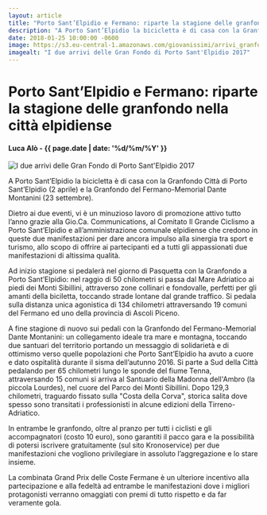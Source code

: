 ```yaml
---
layout: article
title: "Porto Sant’Elpidio e Fermano: riparte la stagione delle granfondo nella città elpidiense"
description: "A Porto Sant’Elpidio la bicicletta è di casa con la Granfondo Città di Porto Sant’Elpidio (2 aprile) e la Granfondo del Fermano-Memorial Dante Montanini (23 settembre)."
date: 2018-01-25 10:00:00 -0600
image: https://s3.eu-central-1.amazonaws.com/giovanissimi/arrivi_granfondo_pse-fermano.jpg
imagealt: "I due arrivi delle Gran Fondo di Porto Sant'Elpidio 2017"
---
```


# Porto Sant’Elpidio e Fermano: riparte la stagione delle granfondo nella città elpidiense

#### Luca Alò - {{ page.date | date: '%d/%m/%Y' }}

![I due arrivi delle Gran Fondo di Porto Sant'Elpidio 2017](https://s3.eu-central-1.amazonaws.com/giovanissimi/arrivi_granfondo_pse-fermano.jpg)

A Porto Sant’Elpidio la bicicletta è di casa con la Granfondo Città di Porto Sant’Elpidio (2 aprile) e la Granfondo del Fermano-Memorial Dante Montanini (23 settembre).

Dietro ai due eventi, vi è un minuzioso lavoro di promozione attivo tutto l’anno grazie alla Gio.Ca. Communications, al Comitato Il Grande Ciclismo a Porto Sant’Elpidio e all’amministrazione comunale elpidiense che credono in queste due manifestazioni per dare ancora impulso alla sinergia tra sport e turismo, allo scopo di offrire ai partecipanti ed a tutti gli appassionati due manifestazioni di altissima qualità.

Ad inizio stagione si pedalerà nel giorno di Pasquetta con la Granfondo a Porto Sant’Elpidio: nel raggio di 50 chilometri si passa dal Mare Adriatico ai piedi dei Monti Sibillini, attraverso zone collinari e fondovalle, perfetti per gli amanti della biciletta, toccando strade lontane dal grande traffico. Si pedala sulla distanza unica agonistica di 134 chilometri attraversando 19 comuni del Fermano ed uno della provincia di Ascoli Piceno.

A fine stagione di nuovo sui pedali con la Granfondo del Fermano-Memorial Dante Montanini: un collegamento ideale tra mare e montagna, toccando due santuari del territorio portando un messaggio di solidarietà e di ottimismo verso quelle popolazioni che Porto Sant’Elpidio ha avuto a cuore e dato ospitalità durante il sisma dell’autunno 2016. Si parte a Sud della Città pedalando per 65 chilometri lungo le sponde del fiume Tenna, attraversando 15 comuni si arriva al Santuario della Madonna dell'Ambro (la piccola Lourdes), nel cuore del Parco dei Monti Sibillini. Dopo 129,3 chilometri, traguardo fissato sulla "Costa della Corva", storica salita dove spesso sono transitati i professionisti in alcune edizioni della Tirreno-Adriatico.

In entrambe le granfondo, oltre al pranzo per tutti i ciclisti e gli accompagnatori (costo 10 euro), sono garantiti il pacco gara e la possibilità di potersi iscrivere gratuitamente (sul sito Kronoservice) per due manifestazioni che vogliono privilegiare in assoluto l’aggregazione e lo stare insieme.

La combinata Grand Prix delle Coste Fermane è un ulteriore incentivo alla partecipazione e alla fedeltà ad entrambe le manifestazioni dove i migliori protagonisti verranno omaggiati con premi di tutto rispetto e da far veramente gola.